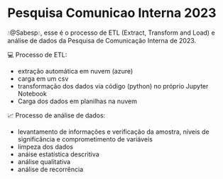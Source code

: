 # Pesquisa Comunicao Interna 2023

:droplet:@Sabesp:droplet:, 
esse é o processo de ETL (Extract, Transform and Load) e análise de dados da Pesquisa de Comunicação Interna de 2023.

:computer: Processo de ETL:
*  extração automática em nuvem (azure)
* carga em um csv
*  transformação dos dados via código (python) no próprio Jupyter Notebook
*  Carga dos dados em planilhas na nuvem

:chart_with_upwards_trend: Processo de análise de dados:
*  levantamento de informações e verificação da amostra, níveis de significância e comprometimento de variáveis
*  limpeza dos dados
*  anáise estatística descritiva
*  análise qualitativa
*  análise de recorrência

